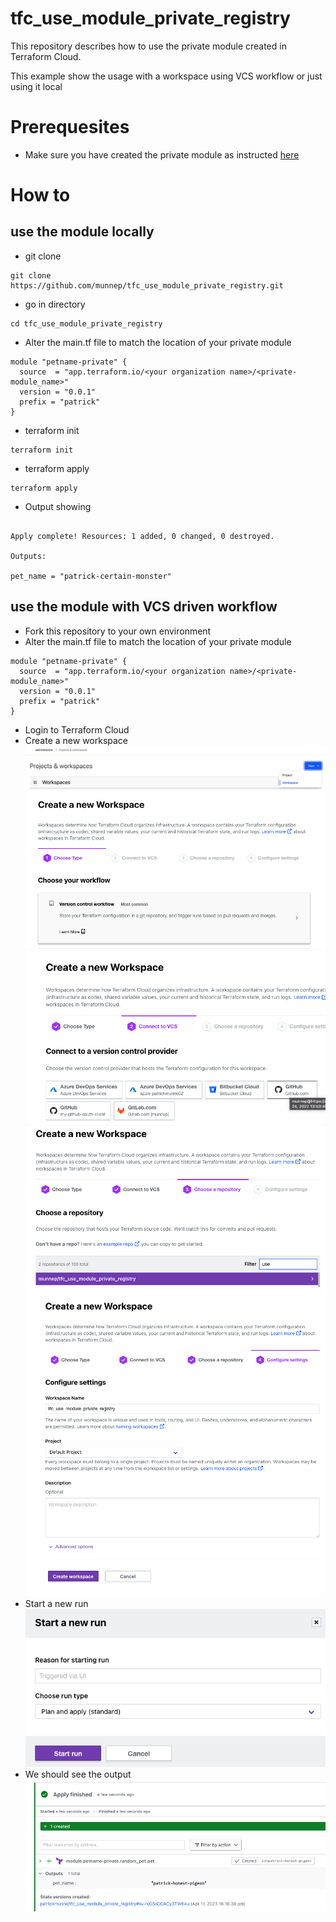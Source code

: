 # tfc_use_module_private_registry

This repository describes how to use the private module created in Terraform Cloud. 

This example show the usage with a workspace using VCS workflow or just using it local

# Prerequesites

- Make sure you have created the private module as instructed [here](https://github.com/munnep/terraform-random-petname-private)

# How to

## use the module locally

- git clone
```
git clone https://github.com/munnep/tfc_use_module_private_registry.git
```
- go in directory
```
cd tfc_use_module_private_registry
```
- Alter the main.tf file to match the location of your private module
```
module "petname-private" {
  source  = "app.terraform.io/<your organization name>/<private-module_name>"
  version = "0.0.1"
  prefix = "patrick"
}
```
- terraform init
```
terraform init
```
- terraform apply
```
terraform apply
```
- Output showing

```

Apply complete! Resources: 1 added, 0 changed, 0 destroyed.

Outputs:

pet_name = "patrick-certain-monster"
```

## use the module with VCS driven workflow

- Fork this repository to your own environment
- Alter the main.tf file to match the location of your private module
```
module "petname-private" {
  source  = "app.terraform.io/<your organization name>/<private-module_name>"
  version = "0.0.1"
  prefix = "patrick"
}
```
- Login to Terraform Cloud
- Create a new workspace  
![](media/20230411160940.png)  
![](media/20230411161010.png)  
![](media/20230411161047.png)  
![](media/20230411161111.png)  
![](media/20230411161125.png)  
- Start a new run 
![](media/20230411161623.png)  
- We should see the output
![](media/20230411161659.png)  
